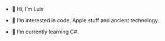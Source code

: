 - 👋 Hi, I’m Luis

- 👀 I’m interested in code, Apple stuff and ancient technology.

- 🌱 I’m currently learning C#.
